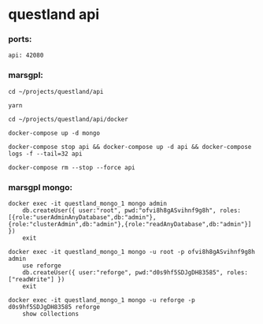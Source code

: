 # questland api

### ports:

    api: 42080

### marsgpl:

    cd ~/projects/questland/api

    yarn

    cd ~/projects/questland/api/docker

    docker-compose up -d mongo

    docker-compose stop api && docker-compose up -d api && docker-compose logs -f --tail=32 api

    docker-compose rm --stop --force api

### marsgpl mongo:

    docker exec -it questland_mongo_1 mongo admin
        db.createUser({ user:"root", pwd:"ofvi8h8gASvihnf9g8h", roles:[{role:"userAdminAnyDatabase",db:"admin"},{role:"clusterAdmin",db:"admin"},{role:"readAnyDatabase",db:"admin"}] })
        exit

    docker exec -it questland_mongo_1 mongo -u root -p ofvi8h8gASvihnf9g8h admin
        use reforge
        db.createUser({ user:"reforge", pwd:"d0s9hf5SDJgDH83585", roles:["readWrite"] })
        exit

    docker exec -it questland_mongo_1 mongo -u reforge -p d0s9hf5SDJgDH83585 reforge
        show collections
